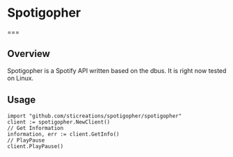 # Spotigopher
===
## Overview

Spotigopher is a Spotify API written based on the dbus.
It is right now tested on Linux.

## Usage

```
import "github.com/sticreations/spotigopher/spotigopher"
client := spotigopher.NewClient()
// Get Information
information, err := client.GetInfo()
// PlayPause
client.PlayPause()
```
